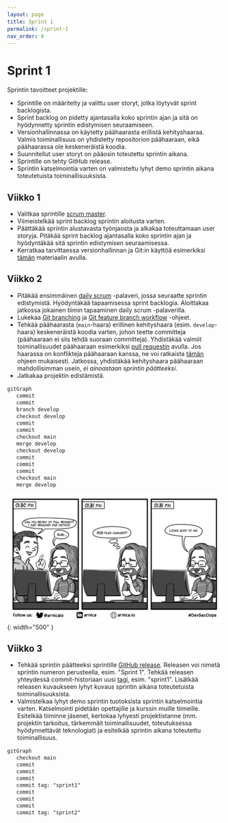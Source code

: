 ```yaml
---
layout: page
title: Sprint 1
permalink: /sprint-1
nav_order: 4
---
```


# Sprint 1

Sprintin tavoitteet projektille:

- Sprintille on määritelty ja valittu user storyt, jotka löytyvät sprint backlogista.
- Sprint backlog on pidetty ajantasalla koko sprintin ajan ja sitä on hyödynnetty sprintin edistymisen seuraamiseen.
- Versionhallinnassa on käytetty päähaarasta erillistä kehityshaaraa. Valmis toiminallisuus on yhdistetty repositorion päähaaraan, eikä päähaarassa ole keskeneräistä koodia.
- Suunnitellut user storyt on pääosin toteutettu sprintin aikana.
- Sprintille on tehty GitHub release.
- Sprintin katselmointia varten on valmisteltu lyhyt demo sprintin aikana toteutetuista toiminallisuuksista.

## Viikko 1

- Valitkaa sprintille [scrum master](https://www.scrum.org/resources/what-is-a-scrum-master).
- Viimeistelkää sprint backlog sprintin aloitusta varten.
- Päättäkää sprintin alustavasta työnjaosta ja alkakaa toteuttamaan user storyja. Pitäkää sprint backlog ajantasalla koko sprintin ajan ja hyödyntäkää sitä sprintin edistymisen seuraamisessa.
- Kerratkaa tarvittaessa versionhallinnan ja Git:in käyttöä esimerkiksi [tämän](https://tkt-lapio.github.io/git/) materiaalin avulla.

## Viikko 2

- Pitäkää ensimmäinen [daily scrum](https://www.mountaingoatsoftware.com/agile/scrum/meetings/daily-scrum) -palaveri, jossa seuraatte sprintin edistymistä. Hyödyntäkää tapaamisessa sprint backlogia. Aloittakaa jatkossa jokainen tiimin tapaaminen daily scrum -palaverilla.
- Lukekaa [Git branching](https://git-scm.com/book/en/v2/Git-Branching-Basic-Branching-and-Merging) ja [Git feature branch workflow](https://www.atlassian.com/git/tutorials/comparing-workflows/feature-branch-workflow) -ohjeet.
- Tehkää päähaarasta (`main`-haara) erillinen kehityshaara (esim. `develop`-haara) keskeneräistä koodia varten, johon teette committeja (päähaaraan ei siis tehdä suoraan committeja). Yhdistäkää valmiit toiminallisuudet päähaaraan esimerkiksi [pull requestin](https://docs.github.com/en/pull-requests/collaborating-with-pull-requests/proposing-changes-to-your-work-with-pull-requests/creating-a-pull-request) avulla. Jos haarassa on konflikteja päähaaraan kanssa, ne voi ratkaista [tämän](https://docs.github.com/en/pull-requests/collaborating-with-pull-requests/addressing-merge-conflicts/resolving-a-merge-conflict-on-github) ohjeen mukaisesti. Jatkossa, yhdistäkää kehityshaara päähaaraan mahdollisimman usein, _ei ainoastaan sprintin päätteeksi_.
- Jatkakaa projektin edistämistä.

```mermaid
gitGraph
   commit
   commit
   branch develop
   checkout develop
   commit
   commit
   checkout main
   merge develop
   checkout develop
   commit
   commit
   commit
   checkout main
   merge develop
```

![Pull request](/assets/pr.webp){: width="500" }

## Viikko 3

- Tehkää sprintin päätteeksi sprintille [GitHub release](https://docs.github.com/en/repositories/releasing-projects-on-github/managing-releases-in-a-repository). Releasen voi nimetä sprintin numeron perusteella, esim. "Sprint 1". Tehkää releasen yhteydessä commit-historiaan uusi [tagi](https://git-scm.com/book/en/v2/Git-Basics-Tagging), esim. "sprint1". Lisätkää releasen kuvaukseen lyhyt kuvaus sprintin aikana toteutetuista toiminallisuuksista.
- Valmistelkaa lyhyt demo sprintin tuotoksista sprintin katselmointia varten. Katselmointi pidetään opettajille ja kurssin muille tiimeille. Esitelkää tiiminne jäsenet, kertokaa lyhyesti projektistanne (mm. projektin tarkoitus, tärkemmäit toiminallisuudet, toteutuksessa hyödynnettävät teknologiat) ja esitelkää sprintin aikana toteutettu toiminallisuus.

```mermaid
gitGraph
   checkout main
   commit
   commit
   commit
   commit tag: "sprint1"
   commit
   commit
   commit
   commit tag: "sprint2"
```

